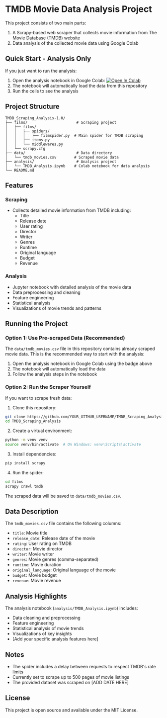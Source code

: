 # TMDB Movie Data Analysis Project

This project consists of two main parts:
1. A Scrapy-based web scraper that collects movie information from The Movie Database (TMDB) website
2. Data analysis of the collected movie data using Google Colab

## Quick Start - Analysis Only

If you just want to run the analysis:

1. Open the analysis notebook in Google Colab: [![Open In Colab](https://colab.research.google.com/assets/colab-badge.svg)](https://colab.research.google.com/github/YOUR_GITHUB_USERNAME/TMDB_Scraping_Analysis/blob/main/analysis/TMDB_Movie_Analysis.ipynb)
2. The notebook will automatically load the data from this repository
3. Run the cells to see the analysis

## Project Structure

```
TMDB_Scraping_Analysis-1.0/
├── films/                      # Scraping project
│   ├── films/
│   │   ├── spiders/
│   │   │   ├── filmspider.py  # Main spider for TMDB scraping
│   │   ├── items.py
│   │   └── middlewares.py
│   └── scrapy.cfg
├── data/                       # Data directory
│   └── tmdb_movies.csv        # Scraped movie data
├── analysis/                   # Analysis project
│   └── TMDB_Analysis.ipynb    # Colab notebook for data analysis
└── README.md
```

## Features

### Scraping
- Collects detailed movie information from TMDB including:
  - Title
  - Release date
  - User rating
  - Director
  - Writer
  - Genres
  - Runtime
  - Original language
  - Budget
  - Revenue

### Analysis
- Jupyter notebook with detailed analysis of the movie data
- Data preprocessing and cleaning
- Feature engineering
- Statistical analysis
- Visualizations of movie trends and patterns

## Running the Project

### Option 1: Use Pre-scraped Data (Recommended)
The `data/tmdb_movies.csv` file in this repository contains already scraped movie data. This is the recommended way to start with the analysis:

1. Open the analysis notebook in Google Colab using the badge above
2. The notebook will automatically load the data
3. Follow the analysis steps in the notebook

### Option 2: Run the Scraper Yourself

If you want to scrape fresh data:

1. Clone this repository:
```bash
git clone https://github.com/YOUR_GITHUB_USERNAME/TMDB_Scraping_Analysis.git
cd TMDB_Scraping_Analysis
```

2. Create a virtual environment:
```bash
python -m venv venv
source venv/bin/activate  # On Windows: venv\Scripts\activate
```

3. Install dependencies:
```bash
pip install scrapy
```

4. Run the spider:
```bash
cd films
scrapy crawl tmdb
```

The scraped data will be saved to `data/tmdb_movies.csv`.

## Data Description

The `tmdb_movies.csv` file contains the following columns:
- `title`: Movie title
- `release_date`: Release date of the movie
- `rating`: User rating on TMDB
- `director`: Movie director
- `writer`: Movie writer
- `genres`: Movie genres (comma-separated)
- `runtime`: Movie duration
- `original_language`: Original language of the movie
- `budget`: Movie budget
- `revenue`: Movie revenue

## Analysis Highlights

The analysis notebook (`analysis/TMDB_Analysis.ipynb`) includes:
- Data cleaning and preprocessing
- Feature engineering
- Statistical analysis of movie trends
- Visualizations of key insights
- [Add your specific analysis features here]

## Notes

- The spider includes a delay between requests to respect TMDB's rate limits
- Currently set to scrape up to 500 pages of movie listings
- The provided dataset was scraped on [ADD DATE HERE]

## License

This project is open source and available under the MIT License. 